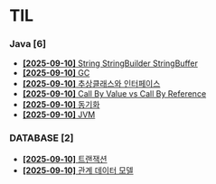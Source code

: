 # TIL
 
### Java [6]
- [**[2025-09-10]**  String StringBuilder StringBuffer](https://github.com/A-lass/TIL/blob/main/Java/String_StringBuilder_StringBuffer.md)
- [**[2025-09-10]**  GC](https://github.com/A-lass/TIL/blob/main/Java/GC.md)
- [**[2025-09-10]**  추상클래스와 인터페이스](https://github.com/A-lass/TIL/blob/main/Java/추상클래스와_인터페이스.md)
- [**[2025-09-10]**  Call By Value vs Call By Reference](https://github.com/A-lass/TIL/blob/main/Java/Call_By_Value_vs_Call_By_Reference.md)
- [**[2025-09-10]**  동기화](https://github.com/A-lass/TIL/blob/main/Java/동기화.md)
- [**[2025-09-10]**  JVM](https://github.com/A-lass/TIL/blob/main/Java/JVM.md)
### DATABASE [2]
- [**[2025-09-10]**  트랜잭션](https://github.com/A-lass/TIL/blob/main/DATABASE/트랜잭션.md)
- [**[2025-09-10]**  관계 데이터 모델](https://github.com/A-lass/TIL/blob/main/DATABASE/관계_데이터_모델.md)
